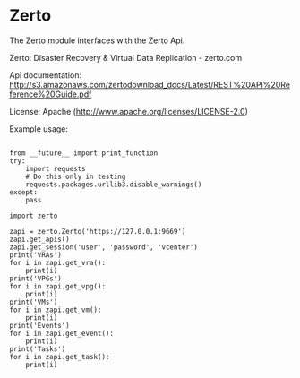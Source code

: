 
Zerto
=====

The Zerto module interfaces with the Zerto Api.

Zerto: Disaster Recovery & Virtual Data Replication - zerto.com

Api documentation: http://s3.amazonaws.com/zertodownload_docs/Latest/REST%20API%20Reference%20Guide.pdf

License: Apache (http://www.apache.org/licenses/LICENSE-2.0)

Example usage:
```

from __future__ import print_function
try:
    import requests
    # Do this only in testing
    requests.packages.urllib3.disable_warnings()
except:
    pass

import zerto

zapi = zerto.Zerto('https://127.0.0.1:9669')
zapi.get_apis()
zapi.get_session('user', 'password', 'vcenter')
print('VRAs')
for i in zapi.get_vra():
    print(i)
print('VPGs')
for i in zapi.get_vpg():
    print(i)
print('VMs')
for i in zapi.get_vm():
    print(i)
print('Events')
for i in zapi.get_event():
    print(i)
print('Tasks')
for i in zapi.get_task():
    print(i)
```
